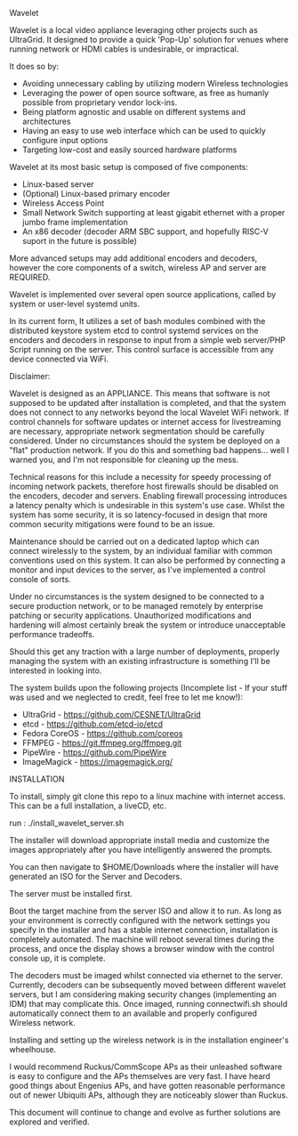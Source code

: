 Wavelet

Wavelet is a local video appliance leveraging other projects such as UltraGrid.  It designed to provide a quick 'Pop-Up' solution for venues where running network or HDMI cables is undesirable, or impractical.   

It does so by:

* Avoiding unnecessary cabling by utilizing modern Wireless technologies
* Leveraging the power of open source software, as free as humanly possible from proprietary vendor lock-ins.
* Being platform agnostic and usable on different systems and architectures
* Having an easy to use web interface which can be used to quickly configure input options
* Targeting low-cost and easily sourced hardware platforms

Wavelet at its most basic setup is composed of five components:

* Linux-based server
* (Optional) Linux-based primary encoder
* Wireless Access Point
* Small Network Switch supporting at least gigabit ethernet with a proper jumbo frame implementation
* An x86 decoder (decoder ARM SBC support, and hopefully RISC-V suport in the future is possible)

More advanced setups may add additional encoders and decoders, however the core components of a switch, wireless AP and server are REQUIRED.

Wavelet is implemented over several open source applications, called by system or user-level systemd units.

In its current form, It utilizes a set of bash modules combined with the distributed keystore system etcd to control systemd services on the encoders and decoders in response to input from a simple web server/PHP Script running on the server.   This control surface is accessible from any device connected via WiFi.


Disclaimer:

Wavelet is designed as an APPLIANCE.   This means that software is not supposed to be updated after installation is completed, and that the system does not connect to any networks beyond the local Wavelet WiFi network.  If control channels for software updates or internet access for livestreaming are necessary, appropriate network segmentation should be carefully considered.   Under no circumstances should the system be deployed on a "flat" production network.   If you do this and something bad happens... well I warned you, and I'm not responsible for cleaning up the mess.

Technical reasons for this include a necessity for speedy processing of incoming network packets, therefore host firewalls should be disabled on the encoders, decoder and servers.  Enabling firewall processing introduces a latency penalty which is undesirable in this system's use case.  Whilst the system has some security, it is so latency-focused in design that more common security mitigations were found to be an issue.

Maintenance should be carried out on a dedicated laptop which can connect wirelessly to the system, by an individual familiar with common conventions used on this system.   It can also be performed by connecting a monitor and input devices to the server, as I've implemented a control console of sorts.

Under no circumstances is the system designed to be connected to a secure production network, or to be managed remotely by enterprise patching or security applications.  Unauthorized modifications and hardening will almost certainly break the system or introduce unacceptable performance tradeoffs.  

Should this get any traction with a large number of deployments, properly managing the system with an existing infrastructure is something I'll be interested in looking into.


The system builds upon the following projects (Incomplete list - If your stuff was used and we neglected to credit, feel free to let me know!):

* UltraGrid      -  https://github.com/CESNET/UltraGrid
* etcd           -  https://github.com/etcd-io/etcd
* Fedora CoreOS  -  https://github.com/coreos
* FFMPEG         -  https://git.ffmpeg.org/ffmpeg.git
* PipeWire       -  https://github.com/PipeWire
* ImageMagick    -  https://imagemagick.org/



INSTALLATION

To install, simply git clone this repo to a linux machine with internet access.  This can be a full installation, a liveCD, etc.

run :
./install_wavelet_server.sh

The installer will download appropriate install media and customize the images appropriately after you have intelligently answered the prompts.

You can then navigate to $HOME/Downloads where the installer will have generated an ISO for the Server and Decoders.

The server must be installed first.

Boot the target machine from the server ISO and allow it to run.   As long as your environment is correctly configured with the network settings you specify in the installer and has a stable internet connection, installation is completely automated.  The machine will reboot several times during the process, and once the display shows a browser window with the control console up, it is complete.

The decoders must be imaged whilst connected via ethernet to the server.   Currently, decoders can be subsequently moved between different wavelet servers, but I am considering making security changes (implementing an IDM) that may complicate this.  Once imaged, running connectwifi.sh should automatically connect them to an available and properly configured Wireless network.


Installing and setting up the wireless network is in the installation engineer's wheelhouse.  

I would recommend Ruckus/CommScope APs as their unleashed software is easy to configure and the APs themselves are very fast.  I have heard good things about Engenius APs, and have gotten reasonable performance out of newer Ubiquiti APs, although they are noticeably slower than Ruckus.


This document will continue to change and evolve as further solutions are explored and verified.
